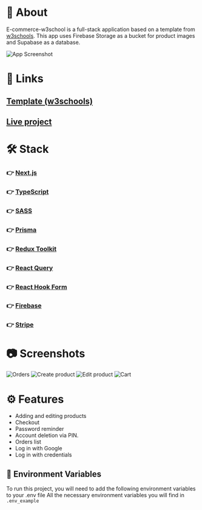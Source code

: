 # 🚀 About

E-commerce-w3school is a full-stack application based on a template from [w3schools]((https://www.w3schools.com/w3css/tryw3css_templates_clothing_store.htm)).
This app uses Firebase Storage as a bucket for product images and Supabase as a database.

![App Screenshot](https://www.w3schools.com/w3css/img_temp_clothing_store.jpg)

# 🔗 Links

## [Template (w3schools)](https://www.w3schools.com/w3css/tryw3css_templates_clothing_store.htm)

## [Live project](https://e-commerce-w3s.vercel.app/)

# 🛠 Stack
### 👉 [Next.js](https://nextjs.org/)
### 👉 [TypeScript](https://www.typescriptlang.org)
### 👉 [SASS](https://sass-lang.com)
### 👉 [Prisma](https://www.prisma.io/)
### 👉 [Redux Toolkit](https://redux-toolkit.js.org)
### 👉 [React Query](https://tanstack.com/query/v3/)
### 👉 [React Hook Form](https://react-hook-form.com)
### 👉 [Firebase](https://firebase.google.com)
### 👉 [Stripe](https://stripe.com)


# 📷 Screenshots 
![Orders](https://i.ibb.co/0jQbkJf/orders.png)
![Create product](https://i.ibb.co/pxWJnS2/create-products.png)
![Edit product](https://i.ibb.co/bQMmCTv/edit-product.png)
![Cart](https://i.ibb.co/Tv9ncMX/Zrzut-ekranu-2023-03-10-o-09-10-34.png)

# ⚙️ Features
- Adding and editing products
- Checkout
- Password reminder
- Account deletion via PIN.
- Orders list
- Log in with Google
- Log in with credentials

## 💾 Environment Variables

To run this project, you will need to add the following environment variables to your .env file
All the necessary environment variables you will find in `.env_example`


